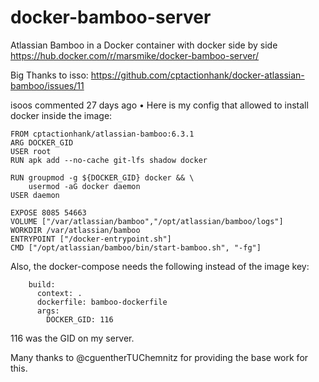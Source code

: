 # docker-bamboo-server
Atlassian Bamboo in a Docker container with docker side by side
https://hub.docker.com/r/marsmike/docker-bamboo-server/

Big Thanks to isso: https://github.com/cptactionhank/docker-atlassian-bamboo/issues/11

isoos commented 27 days ago • 
Here is my config that allowed to install docker inside the image:

```
FROM cptactionhank/atlassian-bamboo:6.3.1
ARG DOCKER_GID
USER root
RUN apk add --no-cache git-lfs shadow docker

RUN groupmod -g ${DOCKER_GID} docker && \
    usermod -aG docker daemon
USER daemon

EXPOSE 8085 54663
VOLUME ["/var/atlassian/bamboo","/opt/atlassian/bamboo/logs"]
WORKDIR /var/atlassian/bamboo
ENTRYPOINT ["/docker-entrypoint.sh"]
CMD ["/opt/atlassian/bamboo/bin/start-bamboo.sh", "-fg"]
```

Also, the docker-compose needs the following instead of the image key:

```
    build:
      context: .
      dockerfile: bamboo-dockerfile
      args:
        DOCKER_GID: 116
```

116 was the GID on my server.

Many thanks to @cguentherTUChemnitz for providing the base work for this.
